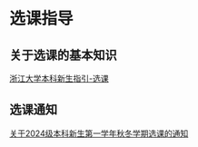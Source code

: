 # 选课指导

## 关于选课的基本知识

[浙江大学本科新生指引-选课](https://zjuers.com/welcome/course_sys/rules/)

## 选课通知

[关于2024级本科新生第一学年秋冬学期选课的通知](http://zdbk.zju.edu.cn/jwglxt/xtgl/xwck_ckLoginNews.html?xwbh=1EFB84AA6561804BE0630BA6CA0ACA68&doType=save)